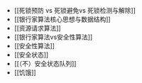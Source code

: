 *   [[死锁预防 vs 死锁避免vs 死锁检测与解除]]
*   [[银行家算法核心思想与数据结构]]
*   [[资源请求算法]]
*   [[银行家算法vs安全性算法]]
*   [[安全性算法]]
*   [[安全状态]]
*   [[（不）安全状态队列]]
*   [[饥饿]]